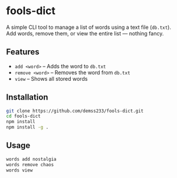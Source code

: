 # fools-dict

A simple CLI tool to manage a list of words using a text file (`db.txt`).  
Add words, remove them, or view the entire list — nothing fancy.

## Features

- `add <word>` – Adds the word to `db.txt`
- `remove <word>` – Removes the word from `db.txt`
- `view` – Shows all stored words

## Installation

```bash
git clone https://github.com/demss233/fools-dict.git
cd fools-dict
npm install
npm install -g .
```

## Usage
```bash
words add nostalgia  
words remove chaos  
words view
```
